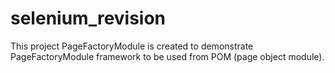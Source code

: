 # selenium_revision
This project PageFactoryModule is created to demonstrate PageFactoryModule framework to be used from POM (page object module).
